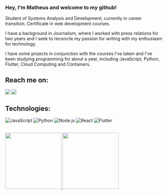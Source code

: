 ### Hey, I'm Matheus and welcome to my github!

Student of Systems Analysis and Development; currently in career transition. Certificate in web development courses.

I have a background in Journalism, where I worked with press relations for two years and I seek to reconcile my passion for writing with my enthusiasm for technology.

I have some projects in conjunction with the courses I've taken and I've been studying programming for about a year, including JavaScript, Python, Flutter, Cloud Computing and Containers.

## Reach me on:
<div>
<a href="https://www.linkedin.com/in/matheus-vargas-013055215/" target="_blank"><img src="https://img.shields.io/badge/-LinkedIn-%230077B5.svg?style=for-the-badge&logo=Linkedin&logoColor=white&" target="_blank"></a>
<a href = "mailto:matheusvargas042@gmail.com"><img src="https://img.shields.io/badge/Gmail-D14836?style=for-the-badge&logo=gmail&logoColor=white" target="_blank"></a>


<br>

## Technologies:

![JavaScript](https://img.shields.io/badge/-JavaScript-%23323330?style=for-the-badge&logo=javascript)
![Python](https://img.shields.io/badge/Python-FFD43B?style=for-the-badge&logo=python&logoColor=blue)
![Node.js](https://img.shields.io/badge/Node.js-339933?style=for-the-badge&logo=nodedotjs&logoColor=white)
![React](https://img.shields.io/badge/React-20232A?style=for-the-badge&logo=react&logoColor=61DAFB)
![Flutter](https://img.shields.io/badge/Flutter-02569B?style=for-the-badge&logo=flutter&logoColor=white)
          
<br>

<div>
<a href="https://github.com/mattheusva">
<img height="180em" src="https://github-readme-stats.vercel.app/api/top-langs/?username=mattheusva&layout=compact&langs_count=7&theme=dracula"/>
<img height="180em" src="https://github-readme-stats.vercel.app/api?username=mattheusva&show_icons=true&theme=dracula&include_all_commits=true&count_private=true"/>
</div>
